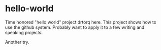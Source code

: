 hello-world
===========

Time honored "hello world" project
drtorq here. This project shows how to use the github system. Probably want to apply it to a few writing and speaking projects.

Another try.
